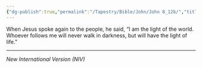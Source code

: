 ```yaml
---
{"dg-publish":true,"permalink":"/Tapestry/Bible/John/John 8_12b/","title":"John 8:12b","hide":true,"tags":["bible-verse","bible-verse"],"dgHomeLink":true,"dgShowLocalGraph":true,"dgEnableSearch":true}
---
```


When Jesus spoke again to the people, he said, “I am the light of the world. Whoever follows me will never walk in darkness, but will have the light of life.”

---
*New International Version (NIV)*